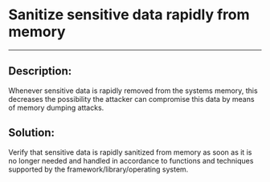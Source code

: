 # Sanitize sensitive data rapidly from memory
-------

## Description:

Whenever sensitive data is rapidly removed from the systems memory, this decreases the
possibility the attacker can compromise this data by means of memory dumping attacks.


## Solution:

Verify that sensitive data is rapidly sanitized from memory as soon as it is no longer
needed and handled in accordance to functions and techniques supported by the
framework/library/operating system.
